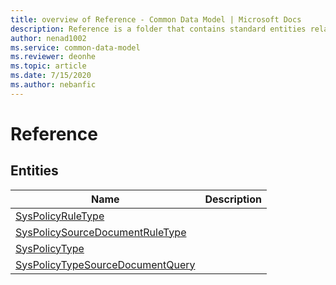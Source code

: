 ```yaml
---
title: overview of Reference - Common Data Model | Microsoft Docs
description: Reference is a folder that contains standard entities related to the Common Data Model.
author: nenad1002
ms.service: common-data-model
ms.reviewer: deonhe
ms.topic: article
ms.date: 7/15/2020
ms.author: nebanfic
---
```


# Reference


## Entities

|Name|Description|
|---|---|
|[SysPolicyRuleType](SysPolicyRuleType.md)||
|[SysPolicySourceDocumentRuleType](SysPolicySourceDocumentRuleType.md)||
|[SysPolicyType](SysPolicyType.md)||
|[SysPolicyTypeSourceDocumentQuery](SysPolicyTypeSourceDocumentQuery.md)||

